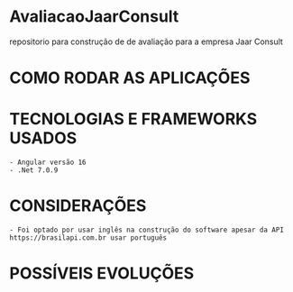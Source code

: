 # AvaliacaoJaarConsult
repositorio para construção de de avaliação para a empresa Jaar Consult


# COMO RODAR AS APLICAÇÕES

# TECNOLOGIAS E FRAMEWORKS USADOS
	- Angular versão 16
	- .Net 7.0.9
	
# CONSIDERAÇÕES
	- Foi optado por usar inglês na construção do software apesar da API https://brasilapi.com.br usar português
# POSSÍVEIS EVOLUÇÕES
